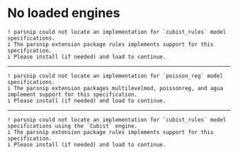 # No loaded engines

    ! parsnip could not locate an implementation for `cubist_rules` model specifications.
    i The parsnip extension package rules implements support for this specification.
    i Please install (if needed) and load to continue.
    

---

    ! parsnip could not locate an implementation for `poisson_reg` model specifications.
    i The parsnip extension packages multilevelmod, poissonreg, and agua implement support for this specification.
    i Please install (if needed) and load to continue.
    

---

    ! parsnip could not locate an implementation for `cubist_rules` model specifications using the `Cubist` engine.
    i The parsnip extension package rules implements support for this specification.
    i Please install (if needed) and load to continue.
    

